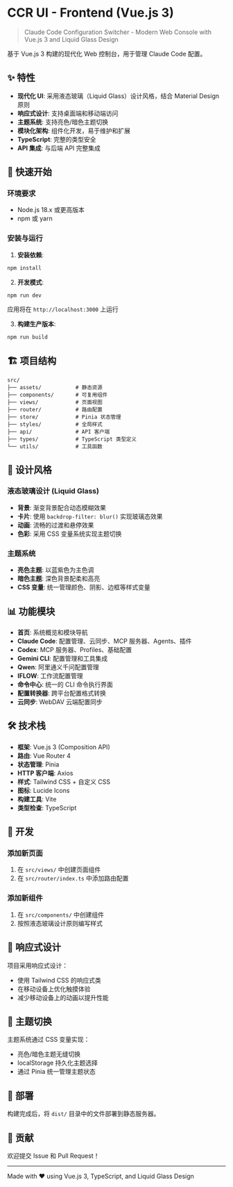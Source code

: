# CCR UI - Frontend (Vue.js 3)

> Claude Code Configuration Switcher - Modern Web Console with Vue.js 3 and Liquid Glass Design

基于 Vue.js 3 构建的现代化 Web 控制台，用于管理 Claude Code 配置。

## ✨ 特性

- **现代化 UI**: 采用液态玻璃（Liquid Glass）设计风格，结合 Material Design 原则
- **响应式设计**: 支持桌面端和移动端访问
- **主题系统**: 支持亮色/暗色主题切换
- **模块化架构**: 组件化开发，易于维护和扩展
- **TypeScript**: 完整的类型安全
- **API 集成**: 与后端 API 完整集成

## 🚀 快速开始

### 环境要求

- Node.js 18.x 或更高版本
- npm 或 yarn

### 安装与运行

1. **安装依赖**:

```bash
npm install
```

2. **开发模式**:

```bash
npm run dev
```

应用将在 `http://localhost:3000` 上运行

3. **构建生产版本**:

```bash
npm run build
```

## 🏗️ 项目结构

```
src/
├── assets/           # 静态资源
├── components/       # 可复用组件
├── views/            # 页面视图
├── router/           # 路由配置
├── store/            # Pinia 状态管理
├── styles/           # 全局样式
├── api/              # API 客户端
├── types/            # TypeScript 类型定义
└── utils/            # 工具函数
```

## 🎨 设计风格

### 液态玻璃设计 (Liquid Glass)

- **背景**: 渐变背景配合动态模糊效果
- **卡片**: 使用 `backdrop-filter: blur()` 实现玻璃态效果
- **动画**: 流畅的过渡和悬停效果
- **色彩**: 采用 CSS 变量系统实现主题切换

### 主题系统

- **亮色主题**: 以蓝紫色为主色调
- **暗色主题**: 深色背景配柔和高亮
- **CSS 变量**: 统一管理颜色、阴影、边框等样式变量

## 📊 功能模块

- **首页**: 系统概览和模块导航
- **Claude Code**: 配置管理、云同步、MCP 服务器、Agents、插件
- **Codex**: MCP 服务器、Profiles、基础配置
- **Gemini CLI**: 配置管理和工具集成
- **Qwen**: 阿里通义千问配置管理
- **IFLOW**: 工作流配置管理
- **命令中心**: 统一的 CLI 命令执行界面
- **配置转换器**: 跨平台配置格式转换
- **云同步**: WebDAV 云端配置同步

## 🛠️ 技术栈

- **框架**: Vue.js 3 (Composition API)
- **路由**: Vue Router 4
- **状态管理**: Pinia
- **HTTP 客户端**: Axios
- **样式**: Tailwind CSS + 自定义 CSS
- **图标**: Lucide Icons
- **构建工具**: Vite
- **类型检查**: TypeScript

## 🔧 开发

### 添加新页面

1. 在 `src/views/` 中创建页面组件
2. 在 `src/router/index.ts` 中添加路由配置

### 添加新组件

1. 在 `src/components/` 中创建组件
2. 按照液态玻璃设计原则编写样式

## 📱 响应式设计

项目采用响应式设计：
- 使用 Tailwind CSS 的响应式类
- 在移动设备上优化触摸体验
- 减少移动设备上的动画以提升性能

## 🌙 主题切换

主题系统通过 CSS 变量实现：
- 亮色/暗色主题无缝切换
- localStorage 持久化主题选择
- 通过 Pinia 统一管理主题状态

## 🚀 部署

构建完成后，将 `dist/` 目录中的文件部署到静态服务器。

## 🤝 贡献

欢迎提交 Issue 和 Pull Request！

---

Made with ❤️ using Vue.js 3, TypeScript, and Liquid Glass Design